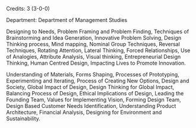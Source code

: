 Credits: 3 (3-0-0)

Department: Department of Management Studies

Designing to Needs, Problem Framing and Problem Finding, Techniques of Brainstorming and Idea Generation, Innovative Problem Solving, Design Thinking process, Mind mapping, Nominal Group Techniques, Reversal Techniques, Rotating Attention, Lateral Thinking, Forced Relationships, Use of Analogies, Attribute Analysis, Visual thinking, Entrepreneurial Design Thinking, Human Centred Design, Impacting Lives to Promote Innovation.

Understanding of Materials, Forms Shaping, Processes of Prototyping, Experimenting and Iterating, Process of Creating New Options, Design and Society, Global Impact of Design, Design Thinking for Global Impact, Balancing Process of Design, Ethical Implications of Design, Leading the Founding Team, Values for Implementing Vision, Forming Design Team, Design Based Customer Needs Identification, Understanding Product Architecture, Financial Analysis, Designing for Environment and Sustainability.